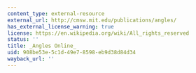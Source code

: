 ```yaml
---
content_type: external-resource
external_url: http://cmsw.mit.edu/publications/angles/
has_external_license_warning: true
license: https://en.wikipedia.org/wiki/All_rights_reserved
status: ''
title: _Angles Online_
uid: 908be53e-5c1d-49e7-8598-eb9d38d84d34
wayback_url: ''
---
```

